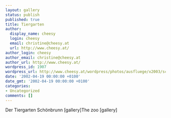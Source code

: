 ```yaml
---
layout: gallery
status: publish
published: true
title: Tiergarten
author:
  display_name: cheesy
  login: cheesy
  email: christine@cheesy.at
  url: http://www.cheesy.at/
author_login: cheesy
author_email: christine@cheesy.at
author_url: http://www.cheesy.at/
wordpress_id: 1907
wordpress_url: http://www.cheesy.at/wordpress/photos/ausfluege/x2003/schoenbrunn/tiergarten/
date: '2002-04-19 00:00:00 +0100'
date_gmt: '2002-04-19 00:00:00 +0100'
categories:
- Uncategorized
comments: []
---
```

<!--:de-->Der Tiergarten Schönbrunn [gallery]<!--:--><!--:en-->The zoo [gallery]<!--:-->
